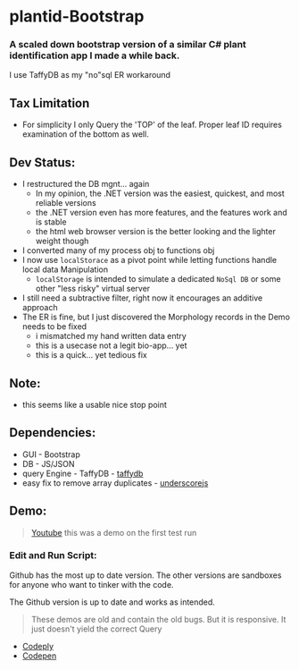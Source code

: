 # plantid-Bootstrap
### A scaled down bootstrap version of a similar C# plant identification app I made a while back.

I use TaffyDB as my "no"sql ER workaround

## Tax Limitation
* For simplicity I only Query the 'TOP' of the leaf. Proper leaf ID requires examination of the bottom as well.

## Dev Status:
* I restructured the DB mgnt... again
    * In my opinion, the .NET version was the easiest, quickest, and most reliable versions
    * the .NET version even has more features, and the features work and is stable
    * the html web browser version is the better looking and the lighter weight though
* I converted many of my process obj to functions obj
* I now use ```localStorace``` as a pivot point while letting functions handle local data Manipulation
    * ```localStorage``` is intended to simulate a dedicated ```NoSql DB``` or some other "less risky" virtual server
* I still need a subtractive filter, right now it encourages an additive approach
* The ER is fine, but I just discovered the Morphology records in the Demo needs to be fixed
    * i mismatched my hand written data entry
    * this is a usecase not a legit bio-app... yet
    * this is a quick... yet tedious fix

## Note:
* this seems like a usable nice stop point

## Dependencies:
* GUI - Bootstrap
* DB - JS/JSON
* query Engine - TaffyDB - [taffydb](http://taffydb.com/)
* easy fix to remove array duplicates - [underscorejs](http://underscorejs.org/#uniq)

## Demo:

> [Youtube](https://www.youtube.com/watch?v=d6cYrqyCk4o) this was a demo on the first test run

### Edit and Run Script:
Github has the most up to date version. The other versions are sandboxes for anyone who want to tinker with the code.

The Github version is up to date and works as intended.

> These demos are old and contain the old bugs. But it is responsive. It just doesn't yield the correct Query
* [Codeply](https://www.codeply.com/view/1JXIluLDW5)
* [Codepen](https://codepen.io/mezcel/pen/gRrjXP/)
